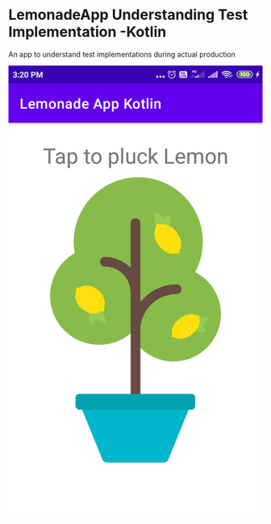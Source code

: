 # LemonadeApp Understanding Test Implementation -Kotlin
An app to understand test implementations during actual production
<div><img src="/screenshots/shot1.gif"></div>
